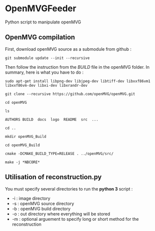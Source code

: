 # OpenMVGFeeder
Python script to manipulate openMVG

## OpenMVG compilation

First, download openMVG source as a submodule from github :

```
git submodule update --init --recursive
```

Then follow the instruction from the *BUILD* file in the openMVG folder. In summary, here is what you have to do :

```
sudo apt-get install libpng-dev libjpeg-dev libtiff-dev libxxf86vm1 libxxf86vm-dev libxi-dev libxrandr-dev
```

```
git clone --recursive https://github.com/openMVG/openMVG.git
```

```
cd openMVG
```

```
ls
```

```
AUTHORS BUILD  docs  logo  README  src  ...
```

```
cd ..
```

```
mkdir openMVG_Build
```

```
cd openMVG_Build
```

```
cmake -DCMAKE_BUILD_TYPE=RELEASE . ../openMVG/src/
```

```
make -j *NBCORE*
```

## Utilisation of reconstruction.py
You must specify several directories to run the **python 3** script :

* -i : image directory
* -s : openMVG source directory
* -b : openMVG build directory
* -o : out directory where everything will be stored
* -m : optional arguement to specify long or short method for the reconstruction

